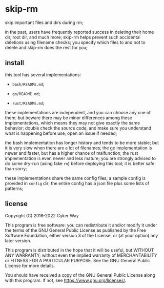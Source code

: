 # skip-rm

skip important files and dirs during rm;

in the past, users have frequently reported success in deleting their home dir,
root dir, and much more; skip-rm helps prevent such accidental deletions using
filename checks; you specify which files to and not to delete and skip-rm does
the rest for you;

## install

this tool has several implementations:

-   `bash/README.md`;

-   `go/README.md`;

-   `rust/README.md`;

these implementations are independent, and you can choose any one of them; but
beware there may be minor differences among these implementations, which means
they may not give exactly the same behavior; double check the source code, and
make sure you understand what is happening before use; open an issue if needed;

the bash implementation has longer history and tends to be more stable; but it
is very slow when there are a lot of filenames; the go implementation is newer
and faster, but has a higher chance of malfunction; the rust implementation is
even newer and less mature; you are strongly advised to do some dry-run (using
fake `rm`) before deploying this tool; it is better safe than sorry;

these implementations share the same config files; a sample config is provided
in `config` dir; the entire config has a json file plus some lists of patterns;

## license

Copyright (C) 2018-2022 Cyker Way

This program is free software: you can redistribute it and/or modify it under
the terms of the GNU General Public License as published by the Free Software
Foundation, either version 3 of the License, or (at your option) any later
version.

This program is distributed in the hope that it will be useful, but WITHOUT ANY
WARRANTY; without even the implied warranty of MERCHANTABILITY or FITNESS FOR A
PARTICULAR PURPOSE. See the GNU General Public License for more details.

You should have received a copy of the GNU General Public License along with
this program. If not, see <https://www.gnu.org/licenses/>.


